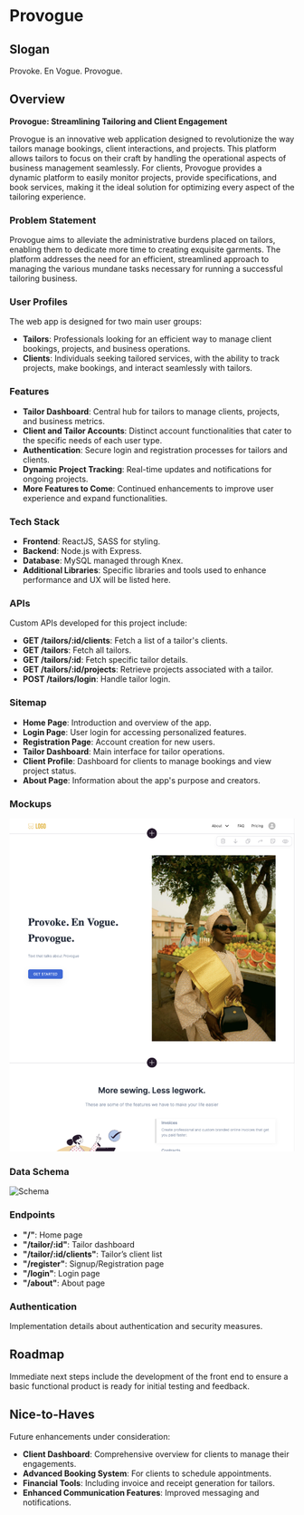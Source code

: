 # Provogue

## Slogan

Provoke. En Vogue. Provogue.

## Overview

**Provogue: Streamlining Tailoring and Client Engagement**

Provogue is an innovative web application designed to revolutionize the way tailors manage bookings, client interactions, and projects. This platform allows tailors to focus on their craft by handling the operational aspects of business management seamlessly. For clients, Provogue provides a dynamic platform to easily monitor projects, provide specifications, and book services, making it the ideal solution for optimizing every aspect of the tailoring experience.

### Problem Statement

Provogue aims to alleviate the administrative burdens placed on tailors, enabling them to dedicate more time to creating exquisite garments. The platform addresses the need for an efficient, streamlined approach to managing the various mundane tasks necessary for running a successful tailoring business.

### User Profiles

The web app is designed for two main user groups:

- **Tailors**: Professionals looking for an efficient way to manage client bookings, projects, and business operations.
- **Clients**: Individuals seeking tailored services, with the ability to track projects, make bookings, and interact seamlessly with tailors.

### Features

- **Tailor Dashboard**: Central hub for tailors to manage clients, projects, and business metrics.
- **Client and Tailor Accounts**: Distinct account functionalities that cater to the specific needs of each user type.
- **Authentication**: Secure login and registration processes for tailors and clients.
- **Dynamic Project Tracking**: Real-time updates and notifications for ongoing projects.
- **More Features to Come**: Continued enhancements to improve user experience and expand functionalities.

### Tech Stack

- **Frontend**: ReactJS, SASS for styling.
- **Backend**: Node.js with Express.
- **Database**: MySQL managed through Knex.
- **Additional Libraries**: Specific libraries and tools used to enhance performance and UX will be listed here.

### APIs

Custom APIs developed for this project include:

- **GET /tailors/:id/clients**: Fetch a list of a tailor's clients.
- **GET /tailors**: Fetch all tailors.
- **GET /tailors/:id**: Fetch specific tailor details.
- **GET /tailors/:id/projects**: Retrieve projects associated with a tailor.
- **POST /tailors/login**: Handle tailor login.

### Sitemap

- **Home Page**: Introduction and overview of the app.
- **Login Page**: User login for accessing personalized features.
- **Registration Page**: Account creation for new users.
- **Tailor Dashboard**: Main interface for tailor operations.
- **Client Profile**: Dashboard for clients to manage bookings and view project status.
- **About Page**: Information about the app's purpose and creators.

### Mockups

![Home Page](./src/assets/images/mockup/mockup.png)

### Data Schema

![Schema](./src/assets/images/mockup/Screenshot%202024-04-04%20at%209.11.03 AM.png)

### Endpoints

- **"/"**: Home page
- **"/tailor/:id"**: Tailor dashboard
- **"/tailor/:id/clients"**: Tailor’s client list
- **"/register"**: Signup/Registration page
- **"/login"**: Login page
- **"/about"**: About page

### Authentication

Implementation details about authentication and security measures.

## Roadmap

Immediate next steps include the development of the front end to ensure a basic functional product is ready for initial testing and feedback.

## Nice-to-Haves

Future enhancements under consideration:

- **Client Dashboard**: Comprehensive overview for clients to manage their engagements.
- **Advanced Booking System**: For clients to schedule appointments.
- **Financial Tools**: Including invoice and receipt generation for tailors.
- **Enhanced Communication Features**: Improved messaging and notifications.
